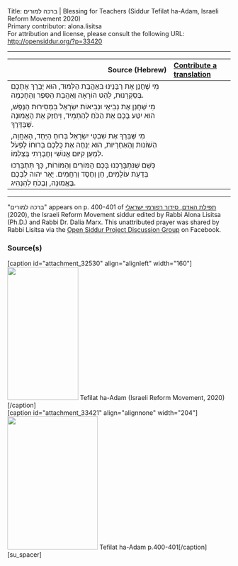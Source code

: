 <html>
<head></head>
<body>
Title: ברכה למורים | Blessing for Teachers (Siddur Tefilat ha-Adam, Israeli Reform Movement 2020)<br />
Primary contributor: alona.lisitsa<br />
For attribution and license, please consult the following URL: <a href="http://opensiddur.org/?p=33420">http://opensiddur.org/?p=33420</a>
<p />
<hr />

<table style="margin-left: auto;margin-right: auto;" class="draggable">
<thead><tr><th id="x" style="text-align: right;">Source (Hebrew)</th><th style="text-align: left;"><a href="/contributing/upload/">Contribute a translation</a></th></tr></thead>
<tbody>
<tr><td style="vertical-align:top;">
<div class="liturgy"><span lang="he">
מִי שֶׁחָנֵן אֶת רַבָּנֵינוּ בּאַהֲבַת הַלִּמּוּד,
הוּא יְבָרֵךְ אֶתְכֶם בְּסַקְרָנוּת, 
לַהַט הוֹרָאָה וְאַהֲבַת הַסֵּפֶר וְהַחָכְמָה.
</span></div></td>
 
<td style="vertical-align:top;">
<div class="english">

</div></td></tr>


<tr><td style="vertical-align:top;">
<div class="liturgy"><span lang="he">
מִי שֶׁחָנֵן אֶת נְבִיאֵי וּנְבִיאוֹת יִשְׂרָאֵל בִּמְסִירוּת הַנֶּפֶשׁ,
הוּא יִטַּע בָּכֶם אֶת הַכֹּחַ לְהַתְמִיד, 
וִיחַזֵּק אֶת הָאֱמוּנָה שֶׁבַּדֶּרֶךְ.
</span></div></td>
 
<td style="vertical-align:top;">
<div class="english">

</div></td></tr>


<tr><td style="vertical-align:top;">
<div class="liturgy"><span lang="he">
מִי שֶּׁבֵּרַךְ אֶת שִׁבְטֵי יִשְׂרָאֵל בְּרוּחַ הַיַּחַד, הָאַחֲוָה, הַשּׁוֹנוּת וְהָאַחְרָיוּת,
הוּא יַנְחֶה אֶת כֻּלְכֶם בְּרוּחוֹ לְפְעֹל 
לְמַעַן קִיּוּם אֱנוֹשִׁי וְחֶבְרָתִי בְּצַלְמוֹ.
</span></div></td>
 
<td style="vertical-align:top;">
<div class="english">

</div></td></tr>


<tr><td style="vertical-align:top;">
<div class="liturgy"><span lang="he">
כְּשֵׁם שֶׁנִּתְבָּרַכְנוּ בָּכֶם הַמּוֹרִים וְהַמּוֹרוֹת,
כָּךְ תִּתְבָּרְכוּ בְּדַעַת עוֹלָמִים, חֵן וְחֶסֶד וְרַחֲמִים.
יָאֵר יהוה לִבְּכֶם בֶּאֱמוּנָה, 
וְבְכֹחַ לְהַנְהִיג. 
</span></div></td>
 
<td style="vertical-align:top;">
<div class="english">

</div></td></tr>
</tbody></table>

<hr />

"ברכה למורים" appears on p. 400-401 of <a href="https://www.facebook.com/תפילת-האדם-סידור-רפורמי-ישראלי-101214578258569">תפילת האדם, סידור רפורמי ישראלי</a> (2020), the Israeli Reform Movement siddur edited by Rabbi Alona Lisitsa (Ph.D.) and Rabbi Dr. Dalia Marx. This unattributed prayer was shared by Rabbi Lisitsa via the <a href="https://www.facebook.com/groups/opensiddur/permalink/10157940070937746/">Open Siddur Project Discussion Group</a> on Facebook.

<h3>Source(s)</h3>

<span style="float: right;">[caption id="attachment_32530" align="alignleft" width="160"]<a href="https://opensiddur.org/wp-content/uploads/2020/06/tefilat-ha-adam-Israeli-REform-Movement-2020.jpg" rel="lightbox"><img src="https://opensiddur.org/wp-content/uploads/2020/06/tefilat-ha-adam-Israeli-REform-Movement-2020-160x300.jpg" alt="" width="160" height="300" class="size-medium wp-image-32530" /></a> Tefilat ha-Adam (Israeli Reform Movement, 2020)[/caption]</span>  <span style="float: left;">[caption id="attachment_33421" align="alignnone" width="204"]<a href="https://opensiddur.org/wp-content/uploads/2020/09/Tefilat-ha-Adam-p.400-401.jpg"><img src="https://opensiddur.org/wp-content/uploads/2020/09/Tefilat-ha-Adam-p.400-401-204x300.jpg" alt="" width="204" height="300" class="size-medium wp-image-33421" /></a> Tefilat ha-Adam p.400-401[/caption]</span>[su_spacer]
</body>
</html>